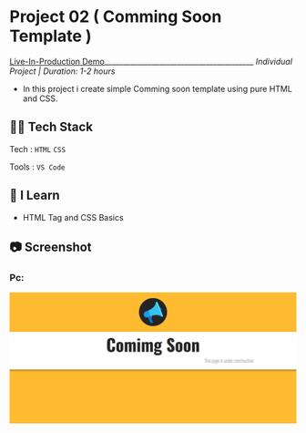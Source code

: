 # Project 02 ( Comming Soon Template )
[Live-In-Production Demo](https://creative-sunshine-7ba9d7.netlify.app/)_________________________________________ _Individual Project | Duration: 1-2 hours_ <br>
- In this project i create simple Comming soon template using pure HTML and CSS.

## 👨‍💻 Tech Stack
Tech : `HTML` `CSS` <br>

Tools : `VS Code`

## 📝 I Learn
- HTML Tag and CSS Basics

## 📷 Screenshot

### Pc:

<img src="./Output.png" alt="Output">
